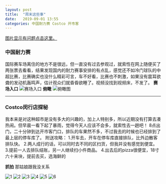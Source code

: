 ```yaml
---
layout: post
title:  "周末这些事"
date:   2019-09-01 13:55
categories: 中国耐力赛 Costco 开市客
---
```

[图片显示有问题点击这里。](https://github.com/tersapp/dreamersun/blob/master/_posts/2019-09-01-%E5%91%A8%E6%9C%AB%E8%BF%99%E4%BA%9B%E4%BA%8B.markdown)
### 中国耐力赛
国际赛车场离住的地方不是很远，但一直没有过去参观过，就索性在网上随便买了两张票去看看，结果发现国内的耐力赛事安排的有点乱，感觉还不如冷门球队的中超比赛，比赛确实也没什么精彩可言，车不好看，比赛也不刺激，如果没有震耳欲聋的发动机轰鸣声，估计观众们就昏昏欲睡了。视频没找到视频床，不发了。
**赛场入口**
![赛场入口](https://ws1.sinaimg.cn/mw690/6e1d9ee5ly1g6ldkqz0gnj23402c01kz.jpg)
**俯瞰**
![俯瞰图](https://ws1.sinaimg.cn/mw690/6e1d9ee5ly1g6le0jywonj23402c0b2c.jpg)
_ _ _
### Costco闵行店探秘

我本来是对这种超市是没有多大的兴趣的，加上人特别多，所以近期没有打算去凑热闹。但早晨一看下起了暴雨，觉得今天人应该不会多，就索性去一趟吧！
8点出门，二十分钟到达开市客门口，排队的车果然不多，不过我去的时候也已经排到了最上层的停车库了。
附送攻略：
1.开车去，开车在停车库直接排队，比外边散客排队快。
2.两人成行的话，可以同时去不同的区扫货，但我并没有感觉到便宜。
3.提前一人去排队结账，另一人继续扫小件商品。
4.出去后的pizza很便宜，18寸六十来块，提前去买，选海鲜的

**抓拍**
那姑娘跟我没关系

![1](https://ws1.sinaimg.cn/mw690/6e1d9ee5ly1g6ldgsn3jxj22c0340b2a.jpg)
![2](https://ws1.sinaimg.cn/mw690/6e1d9ee5ly1g6ldyzor9tj22c0340b29.jpg)
![3](https://ws1.sinaimg.cn/mw690/6e1d9ee5ly1g6ldz7r2f7j22c0340npd.jpg)
![4](https://ws1.sinaimg.cn/mw690/6e1d9ee5ly1g6ldzjrq3bj22c03407wi.jpg)
![5](https://ws1.sinaimg.cn/mw690/6e1d9ee5ly1g6ldzqyfgkj23402c0x6q.jpg)
![6](https://ws1.sinaimg.cn/mw690/6e1d9ee5ly1g6le01t7a0j23402c0qv6.jpg)




